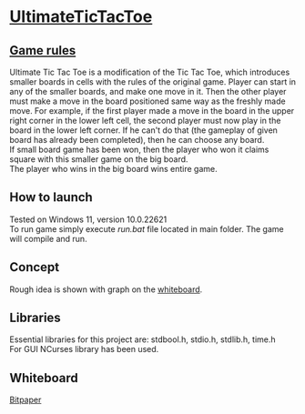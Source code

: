 # [UltimateTicTacToe](https://github.com/PatrykFlama/UltimateTicTacToe)
## [Game rules](https://www.thegamegal.com/2018/09/01/ultimate-tic-tac-toe/)
Ultimate Tic Tac Toe is a modification of the Tic Tac Toe, which introduces smaller boards in cells with the rules of the original game. Player can start in any of the smaller boards, and make one move in it. Then the other player must make a move in the board positioned same way as the freshly made move. For example, if the first player made a move in the board in the upper right corner in the lower left cell, the second player must now play in the board in the lower left corner. If he can't do that (the gameplay of given board has already been completed), then he can choose any board.\
If small board game has been won, then the player who won it claims square with this smaller game on the big board.\
The player who wins in the big board wins entire game.

## How to launch
Tested on Windows 11, version 10.0.22621\
To run game simply execute _run.bat_ file located in main folder. The game will compile and run.

## Concept
Rough idea is shown with graph on the [whiteboard](#whiteboard).

## Libraries
Essential libraries for this project are: stdbool.h, stdio.h, stdlib.h, time.h\
For GUI NCurses library has been used.

## Whiteboard
[Bitpaper](https://bitpaper.io/go/UltimateTicTacToe/hS4iuuHld)
